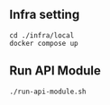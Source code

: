 ## Infra setting
```text
cd ./infra/local
docker compose up
```

## Run API Module
```
./run-api-module.sh
```
